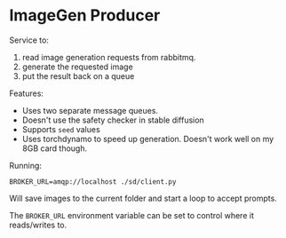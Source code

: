 # ImageGen Producer

Service to:

1. read image generation requests from rabbitmq.
2. generate the requested image
3. put the result back on a queue

Features:

* Uses two separate message queues.
* Doesn't use the safety checker in stable diffusion
* Supports `seed` values
* Uses torchdynamo to speed up generation. Doesn't work well on my 8GB card though.

Running:

```shell
BROKER_URL=amqp://localhost ./sd/client.py
```

Will save images to the current folder and start a loop to accept prompts.

The `BROKER_URL` environment variable can be set to control where it reads/writes to.